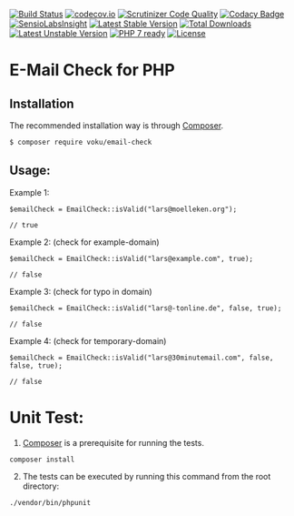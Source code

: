[![Build Status](https://travis-ci.org/voku/email-check.svg)](https://travis-ci.org/voku/email-check)
[![codecov.io](http://codecov.io/github/voku/email-check/coverage.svg?branch=master)](http://codecov.io/github/voku/email-check?branch=master)
[![Scrutinizer Code Quality](https://scrutinizer-ci.com/g/voku/email-check/badges/quality-score.png?b=master)](https://scrutinizer-ci.com/g/voku/email-check/?branch=master)
[![Codacy Badge](https://www.codacy.com/project/badge/512a3dc264b745b18baa1b238470b1d0)](https://www.codacy.com/app/voku/email-check)
[![SensioLabsInsight](https://insight.sensiolabs.com/projects/a9eca36c-3410-4291-958d-a18e7d852109/mini.png)](https://insight.sensiolabs.com/projects/a9eca36c-3410-4291-958d-a18e7d852109)
[![Latest Stable Version](https://poser.pugx.org/voku/email-check/v/stable)](https://packagist.org/packages/voku/email-check) 
[![Total Downloads](https://poser.pugx.org/voku/email-check/downloads)](https://packagist.org/packages/voku/email-check) 
[![Latest Unstable Version](https://poser.pugx.org/voku/email-check/v/unstable)](https://packagist.org/packages/voku/email-check) 
[![PHP 7 ready](http://php7ready.timesplinter.ch/voku/email-check/badge.svg)](https://travis-ci.org/voku/email-check)
[![License](https://poser.pugx.org/voku/email-check/license)](https://packagist.org/packages/voku/email-check)

# E-Mail Check for PHP

## Installation

The recommended installation way is through [Composer](https://getcomposer.org).

```bash
$ composer require voku/email-check
```

## Usage:

Example 1:

    $emailCheck = EmailCheck::isValid("lars@moelleken.org");
    
    // true

Example 2: (check for example-domain)

    $emailCheck = EmailCheck::isValid("lars@example.com", true);
    
    // false

Example 3: (check for typo in domain)

    $emailCheck = EmailCheck::isValid("lars@-tonline.de", false, true);
    
    // false

Example 4: (check for temporary-domain)

    $emailCheck = EmailCheck::isValid("lars@30minutemail.com", false, false, true);
    
    // false

Unit Test:
==========

1) [Composer](https://getcomposer.org) is a prerequisite for running the tests.

```
composer install
```

2) The tests can be executed by running this command from the root directory:

```bash
./vendor/bin/phpunit
```
